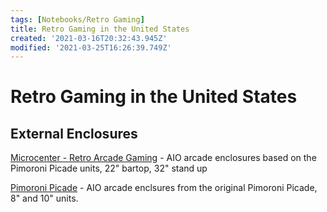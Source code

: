 ```yaml
---
tags: [Notebooks/Retro Gaming]
title: Retro Gaming in the United States
created: '2021-03-16T20:32:43.945Z'
modified: '2021-03-25T16:26:39.749Z'
---
```


# Retro Gaming in the United States

## External Enclosures 

[Microcenter - Retro Arcade Gaming](https://www.microcenter.com/site/content/retro-gaming.aspx) - AIO arcade enclosures based on the Pimoroni Picade units, 22" bartop, 32" stand up

[Pimoroni Picade](https://shop.pimoroni.com/products/picade?variant=29210087489619) - AIO arcade enclsures from the original Pimoroni Picade, 8" and 10" units.
